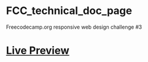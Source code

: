 # FCC_technical_doc_page
Freecodecamp.org responsive web design challenge #3

<h1><a href="https://britzdylan.github.io/FCC_technical_doc_page/">Live Preview</a></h1>
